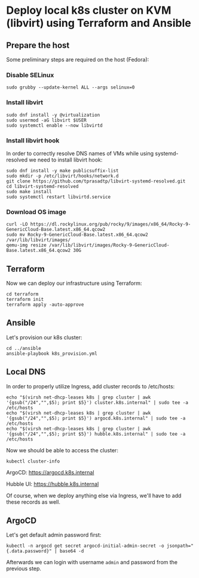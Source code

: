 # Deploy local k8s cluster on KVM (libvirt) using Terraform and Ansible

## Prepare the host
Some preliminary steps are required on the host (Fedora):

### Disable SELinux
```
sudo grubby --update-kernel ALL --args selinux=0
```

### Install libvirt
```
sudo dnf install -y @virtualization
sudo usermod -aG libvirt $USER
sudo systemctl enable --now libvirtd
```

### Install libvirt hook
In order to correctly resolve DNS names of VMs while using systemd-resolved we need to install libvirt hook:
```
sudo dnf install -y make publicsuffix-list
sudo mkdir -p /etc/libvirt/hooks/network.d
git clone https://github.com/tprasadtp/libvirt-systemd-resolved.git
cd libvirt-systemd-resolved
sudo make install
sudo systemctl restart libvirtd.service
```

### Download OS image
```
curl -LO https://dl.rockylinux.org/pub/rocky/9/images/x86_64/Rocky-9-GenericCloud-Base.latest.x86_64.qcow2
sudo mv Rocky-9-GenericCloud-Base.latest.x86_64.qcow2 /var/lib/libvirt/images/
qemu-img resize /var/lib/libvirt/images/Rocky-9-GenericCloud-Base.latest.x86_64.qcow2 30G
```

## Terraform
Now we can deploy our infrastructure using Terraform:
```
cd terraform
terraform init
terraform apply -auto-approve
```

## Ansible
Let's provision our k8s cluster:
```
cd ../ansible
ansible-playbook k8s_provision.yml
```

## Local DNS
In order to properly utilize Ingress, add cluster records to /etc/hosts:
```
echo "$(virsh net-dhcp-leases k8s | grep cluster | awk '{gsub("/24","",$5); print $5}') cluster.k8s.internal" | sudo tee -a /etc/hosts
echo "$(virsh net-dhcp-leases k8s | grep cluster | awk '{gsub("/24","",$5); print $5}') argocd.k8s.internal" | sudo tee -a /etc/hosts
echo "$(virsh net-dhcp-leases k8s | grep cluster | awk '{gsub("/24","",$5); print $5}') hubble.k8s.internal" | sudo tee -a /etc/hosts
```

Now we should be able to access the cluster:
```
kubectl cluster-info
```

ArgoCD:
https://argocd.k8s.internal

Hubble UI:
https://hubble.k8s.internal

Of course, when we deploy anything else via Ingress, we'll have to add these records as well.

## ArgoCD
Let's get default admin password first:
```
kubectl -n argocd get secret argocd-initial-admin-secret -o jsonpath="{.data.password}" | base64 -d
```

Afterwards we can login with username `admin` and password from the previous step.
